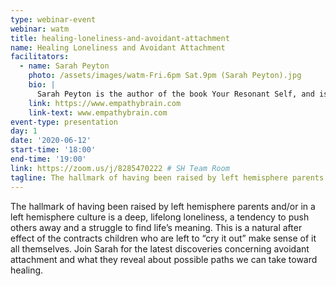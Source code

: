 ```yaml
---
type: webinar-event
webinar: watm
title: healing-loneliness-and-avoidant-attachment
name: Healing Loneliness and Avoidant Attachment
facilitators:
  - name: Sarah Peyton
    photo: /assets/images/watm-Fri.6pm Sat.9pm (Sarah Peyton).jpg
    bio: |
      Sarah Peyton is the author of the book Your Resonant Self, and is an international speaker and facilitator. She has an indescribable passion and a unique way of weaving together: a) neuroscience knowledge, and b) experiences of healing that unify people with their brains and bodies. Her presentations are funny, touching, and filled with personal stories and accessible science about our nervous systems. Her workshops change lives and invite self-acceptance and self-compassion. Sarah offers the healing experience of hearing ourselves and others deeply using the precision and resonant language that come alive in the long-term study of non-violent communication and body-centered explorations of families over generations through family constellation work. Sarah is a CNVC Certified Trainer of Nonviolent Communication and an experienced facilitator of Family Constellation work. She speaks and writes internationally on the confluence of NVC, Constellation work, and neuroscience. Sarah has held guest lectures at the International Systemic Constellations Association (ISCA) Intensive at Bernried, Germany ('14, '15, '16), has been a regular contributor to the Global Association of Interpersonal Neurobiology Studies (GAINS) journal and currently contributes to The Knowing Field journal. In 2015 she wrote a chapter on Constellations and Health in the German book, Salutogenesis, edited by Stephan Hausner.
    link: https://www.empathybrain.com
    link-text: www.empathybrain.com
event-type: presentation
day: 1
date: '2020-06-12'
start-time: '18:00'
end-time: '19:00'
link: https://zoom.us/j/8285470222 # SH Team Room
tagline: The hallmark of having been raised by left hemisphere parents and/or in a left hemisphere culture is a deep, lifelong loneliness, a tendency to push others away and a struggle to find life’s meaning.
---
```


The hallmark of having been raised by left hemisphere parents and/or in a left hemisphere culture is a deep, lifelong loneliness, a tendency to push others away and a struggle to find life’s meaning. This is a natural after effect of the contracts children who are left to “cry it out” make sense of it all themselves. Join Sarah for the latest discoveries concerning avoidant attachment and what they reveal about possible paths we can take toward healing.
